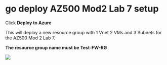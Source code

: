# go deploy AZ500 Mod2 Lab 7 setup

Click **Deploy to Azure**
 
 
 This will deploy a new resource group with 1 Vnet 2 VMs and 3 Subnets for the AZ500 Mod 2 Lab 7.
 
**The resource group name must be Test-FW-RG**
 
<a href="https://portal.azure.com/#create/Microsoft.Template/uri/https%3A%2F%2Fraw.githubusercontent.com%2FGoDeploy%2FAZ500%2Fmaster%2FAZ500%20Mod2%20Lab%207%2Ftemplate.json
" target="_blank">
    <img src="http://azuredeploy.net/deploybutton.png"/>
</a>
